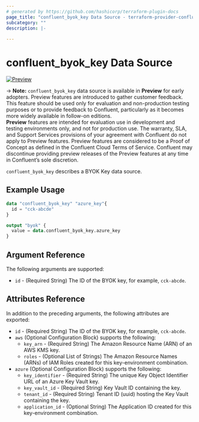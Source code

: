 ```yaml
---
# generated by https://github.com/hashicorp/terraform-plugin-docs
page_title: "confluent_byok_key Data Source - terraform-provider-confluent"
subcategory: ""
description: |-
   
---
```


# confluent_byok_key Data Source

[![Preview](https://img.shields.io/badge/Lifecycle%20Stage-Preview-%2300afba)](https://docs.confluent.io/cloud/current/api.html#section/Versioning/API-Lifecycle-Policy)

-> **Note:** `confluent_byok_key` data source is available in **Preview** for early adopters. Preview features are introduced to gather customer feedback. This feature should be used only for evaluation and non-production testing purposes or to provide feedback to Confluent, particularly as it becomes more widely available in follow-on editions.  
**Preview** features are intended for evaluation use in development and testing environments only, and not for production use. The warranty, SLA, and Support Services provisions of your agreement with Confluent do not apply to Preview features. Preview features are considered to be a Proof of Concept as defined in the Confluent Cloud Terms of Service. Confluent may discontinue providing preview releases of the Preview features at any time in Confluent’s sole discretion.

`confluent_byok_key` describes a BYOK Key data source.

## Example Usage

```terraform
data "confluent_byok_key" "azure_key"{
  id = "cck-abcde"
}

output "byok" {
  value = data.confluent_byok_key.azure_key
}
```

<!-- schema generated by tfplugindocs -->
## Argument Reference

The following arguments are supported:

- `id` - (Required String) The ID of the BYOK key, for example, `cck-abcde`.

## Attributes Reference

In addition to the preceding arguments, the following attributes are exported:

- `id` - (Required String) The ID of the BYOK key, for example, `cck-abcde`.
- `aws` (Optional Configuration Block) supports the following:
    - `key_arn` - (Required String) The Amazon Resource Name (ARN) of an AWS KMS key.
    - `roles` - (Optional List of Strings) The Amazon Resource Names (ARNs) of IAM Roles created for this key-environment combination.
- `azure` (Optional Configuration Block) supports the following:
    - `key_identifier` - (Required String) The unique Key Object Identifier URL of an Azure Key Vault key.
    - `key_vault_id` - (Required String) Key Vault ID containing the key.
    - `tenant_id` - (Required String) Tenant ID (uuid) hosting the Key Vault containing the key.
    - `application_id` - (Optional String) The Application ID created for this key-environment combination.
